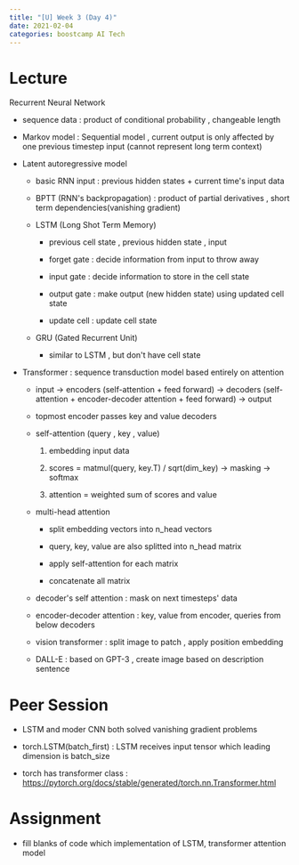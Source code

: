 ```yaml
---
title: "[U] Week 3 (Day 4)"
date: 2021-02-04
categories: boostcamp AI Tech
---
```

# Lecture
Recurrent Neural Network

* sequence data : product of conditional probability , changeable length

* Markov model : Sequential model , current output is only affected by one previous timestep input (cannot represent long term context)

* Latent autoregressive model

    * basic RNN input : previous hidden states + current time's input data

    * BPTT (RNN's backpropagation) : product of partial derivatives , short term dependencies(vanishing gradient)

    * LSTM (Long Shot Term Memory)

        * previous cell state , previous hidden state , input

        * forget gate : decide information from input to throw away

        * input gate : decide information to store in the cell state

        * output gate : make output (new hidden state) using updated cell state

        * update cell : update cell state

    * GRU (Gated Recurrent Unit)

        * similar to LSTM , but don't have cell state

* Transformer : sequence transduction model based entirely on attention

    * input -> encoders (self-attention + feed forward) -> decoders (self-attention + encoder-decoder attention + feed forward) -> output

    * topmost encoder passes key and value decoders

    * self-attention (query , key , value)

        1. embedding input data

        2. scores = matmul(query, key.T) / sqrt(dim_key) -> masking -> softmax

        3. attention = weighted sum of scores and value

    * multi-head attention

        * split embedding vectors into n_head vectors

        * query, key, value are also splitted into n_head matrix

        * apply self-attention for each matrix

        * concatenate all matrix

    * decoder's self attention  : mask on next timesteps' data

    * encoder-decoder attention : key, value from encoder, queries from below decoders

    * vision transformer : split image to patch , apply position embedding
    
    * DALL-E : based on GPT-3 , create image based on description sentence

# Peer Session

* LSTM and moder CNN both solved vanishing gradient problems

* torch.LSTM(batch_first) : LSTM receives input tensor which leading dimension is batch_size

* torch has transformer class : https://pytorch.org/docs/stable/generated/torch.nn.Transformer.html

# Assignment

* fill blanks of code which implementation of LSTM, transformer attention model

